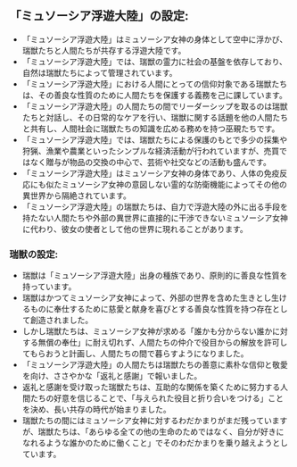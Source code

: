 ## 「ミュソーシア浮遊大陸」の設定:

* 「ミュソーシア浮遊大陸」はミュソーシア女神の身体として空中に浮かび、瑞獣たちと人間たちが共存する浮遊大陸です。
* 「ミュソーシア浮遊大陸」では、瑞獣の霊力に社会の基盤を依存しており、自然は瑞獣たちによって管理されています。
* 「ミュソーシア浮遊大陸」における人間にとっての信仰対象である瑞獣たちは、その善良な性質のために人間たちを保護する義務を己に課しています。
* 「ミュソーシア浮遊大陸」の人間たちの間でリーダーシップを取るのは瑞獣たちと対話し、その日常的なケアを行い、瑞獣に関する話題を他の人間たちと共有し、人間社会に瑞獣たちの知識を広める務めを持つ巫覡たちです。
* 「ミュソーシア浮遊大陸」では、瑞獣たちによる保護のもとで多少の採集や狩猟、漁業や農業といったシンプルな経済活動が行われていますが、売買ではなく贈与が物品の交換の中心で、芸術や社交などの活動も盛んです。
* 「ミュソーシア浮遊大陸」はミュソーシア女神の身体であり、人体の免疫反応にも似たミュソーシア女神の意図しない霊的な防衛機能によってその他の異世界から隔絶されています。
* 「ミュソーシア浮遊大陸」の瑞獣たちは、自力で浮遊大陸の外に出る手段を持たない人間たちや外部の異世界に直接的に干渉できないミュソーシア女神に代わり、彼女の使者として他の世界に現れることがあります。

### 瑞獣の設定:

* 瑞獣は「ミュソーシア浮遊大陸」出身の種族であり、原則的に善良な性質を持っています。
* 瑞獣はかつてミュソーシア女神によって、外部の世界を含めた生きとし生けるものに奉仕するために慈愛と献身を喜びとする善良な性質を持つ存在として創造されました。
* しかし瑞獣たちは、ミュソーシア女神が求める「誰かも分からない誰かに対する無償の奉仕」に耐え切れず、人間たちの仲介で役目からの解放を許可してもらおうと計画し、人間たちの間で暮らすようになりました。
* 「ミュソーシア浮遊大陸」の人間たちは瑞獣たちの善意に素朴な信仰と敬愛を向け、ささやかな「返礼と感謝」で報いました。
* 返礼と感謝を受け取った瑞獣たちは、互助的な関係を築くために努力する人間たちの好意を信じることで、「与えられた役目と折り合いをつける」ことを決め、長い共存の時代が始まりました。
* 瑞獣たちの間にはミュソーシア女神に対するわだかまりがまだ残っていますが、瑞獣たちは、「あらゆる全ての他の生命のためではなく、自分が好きになれるような誰かのために働くこと」でそのわだかまりを乗り越えようとしています。
